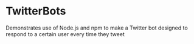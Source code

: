 # TwitterBots

Demonstrates use of Node.js and npm to make a Twitter bot designed to respond to a certain user every time they tweet
